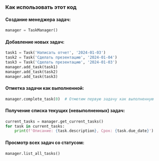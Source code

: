### Как использовать этот код

#### Создание менеджера задач:
```python
manager = TaskManager()
```
#### Добавление новых задач:
```python
task1 = Task('Написать отчет', '2024-01-03')
task2 = Task('Сделать презентацию', '2024-01-04')
task3 = Task('Сделать презентацию', '2024-01-03')
manager.add_task(task1)
manager.add_task(task2)
manager.add_task(task3)
```
#### Отметка задачи как выполненной:
```python
manager.complete_task(0)  # Отметим первую задачу как выполненную
```
#### Получение списка текущих (невыполненных) задач:
```python
current_tasks = manager.get_current_tasks()
for task in current_tasks:
    print(f'Описание: {task.description}, Срок: {task.due_date}')
```
#### Просмотр всех задач со статусом:
```python
manager.list_all_tasks()
```